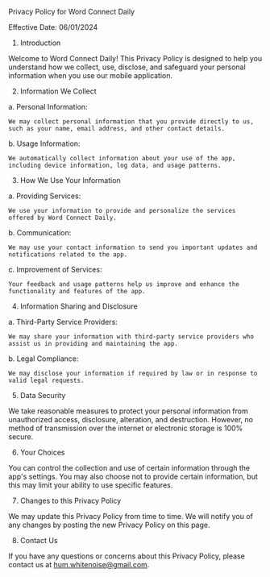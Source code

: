 Privacy Policy for Word Connect Daily

Effective Date: 06/01/2024

1. Introduction

Welcome to Word Connect Daily! This Privacy Policy is designed to help you understand how we collect, use, disclose, and safeguard your personal information when you use our mobile application.

2. Information We Collect

a. Personal Information:

    We may collect personal information that you provide directly to us, such as your name, email address, and other contact details.

b. Usage Information:

    We automatically collect information about your use of the app, including device information, log data, and usage patterns.

3. How We Use Your Information

a. Providing Services:

    We use your information to provide and personalize the services offered by Word Connect Daily.

b. Communication:

    We may use your contact information to send you important updates and notifications related to the app.

c. Improvement of Services:

    Your feedback and usage patterns help us improve and enhance the functionality and features of the app.

4. Information Sharing and Disclosure

a. Third-Party Service Providers:

    We may share your information with third-party service providers who assist us in providing and maintaining the app.

b. Legal Compliance:

    We may disclose your information if required by law or in response to valid legal requests.

5. Data Security

We take reasonable measures to protect your personal information from unauthorized access, disclosure, alteration, and destruction. However, no method of transmission over the internet or electronic storage is 100% secure.

6. Your Choices

You can control the collection and use of certain information through the app's settings. You may also choose not to provide certain information, but this may limit your ability to use specific features.

7. Changes to this Privacy Policy

We may update this Privacy Policy from time to time. We will notify you of any changes by posting the new Privacy Policy on this page.

8. Contact Us

If you have any questions or concerns about this Privacy Policy, please contact us at hum.whitenoise@gmail.com.
